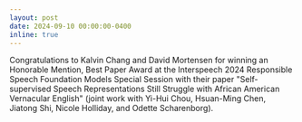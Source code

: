 ```yaml
---
layout: post
date: 2024-09-10 00:00:00-0400  
inline: true
---
```

Congratulations to Kalvin Chang and David Mortensen for winning an Honorable Mention, Best Paper Award at the Interspeech 2024 Responsible Speech Foundation Models Special Session with their paper "Self-supervised Speech Representations Still Struggle with African American Vernacular English" (joint work with Yi-Hui Chou, Hsuan-Ming Chen, Jiatong Shi, Nicole Holliday, and Odette Scharenborg).
